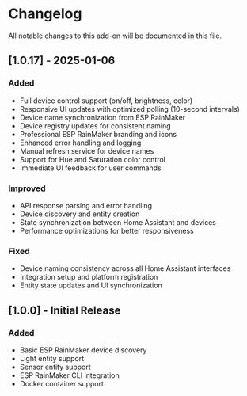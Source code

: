 # Changelog

All notable changes to this add-on will be documented in this file.

## [1.0.17] - 2025-01-06

### Added
- Full device control support (on/off, brightness, color)
- Responsive UI updates with optimized polling (10-second intervals)
- Device name synchronization from ESP RainMaker
- Device registry updates for consistent naming
- Professional ESP RainMaker branding and icons
- Enhanced error handling and logging
- Manual refresh service for device names
- Support for Hue and Saturation color control
- Immediate UI feedback for user commands

### Improved
- API response parsing and error handling
- Device discovery and entity creation
- State synchronization between Home Assistant and devices
- Performance optimizations for better responsiveness

### Fixed
- Device naming consistency across all Home Assistant interfaces
- Integration setup and platform registration
- Entity state updates and UI synchronization

## [1.0.0] - Initial Release

### Added
- Basic ESP RainMaker device discovery
- Light entity support
- Sensor entity support
- ESP RainMaker CLI integration
- Docker container support

